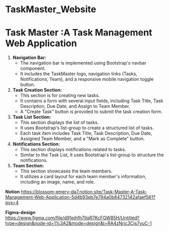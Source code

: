 # TaskMaster_Website
# Task Master :A Task Management Web Application

1. **Navigation Bar:**
    - The navigation bar is implemented using Bootstrap's navbar component.
    - It includes the TaskMaster logo, navigation links (Tasks, Notifications, Team), and a responsive mobile navigation toggle button.
2. **Task Creation Section:**
    - This section is for creating new tasks.
    - It contains a form with several input fields, including Task Title, Task Description, Due Date, and Assign to Team Member.
    - A "Create Task" button is provided to submit the task creation form.
3. **Task List Section:**
    - This section displays the list of tasks.
    - It uses Bootstrap's list-group to create a structured list of tasks.
    - Each task item includes Task Title, Task Description, Due Date, Assigned Team Member, and a "Mark as Complete" button.
4. **Notifications Section:**
    - This section displays notifications related to tasks.
    - Similar to the Task List, it uses Bootstrap's list-group to structure the notifications.
5. **Team Section:**
    - This section showcases the team members.
    - It utilizes a card layout for each team member's information, including an image, name, and role.

**Notion**
https://blossom-emery-da7.notion.site/Task-Master-A-Task-Management-Web-Application-5d4b93eb7e794a0b84732142afaef561?pvs=4


**Figma-design**
https://www.figma.com/file/d91ejhfh7IIqR7KcFGW85H/Untitled?type=design&node-id=1%3A2&mode=design&t=RA4zNric3Cjs7vuC-1